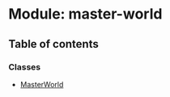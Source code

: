 # Module: master-world

## Table of contents

### Classes

- [MasterWorld](../wiki/master-world.MasterWorld)
